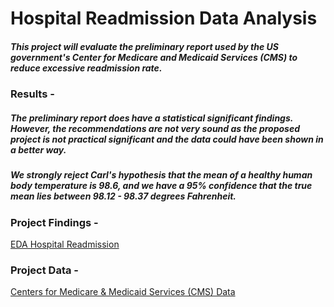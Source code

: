 # Hospital Readmission Data Analysis

##### This project will evaluate the preliminary report used by the US government's Center for Medicare and Medicaid Services (CMS) to reduce excessive readmission rate.


### Results - 
##### The preliminary report does have a statistical significant findings. However, the recommendations are not very sound as the proposed project is not practical significant and the data could have been shown in a better way. 


##### We strongly reject Carl's hypothesis that the mean of a healthy human body temperature is 98.6, and we have a 95% confidence that the true mean lies between 98.12 - 98.37 degrees Fahrenheit.

### Project Findings -
[EDA Hospital Readmission](https://github.com/joaobecker/eda_humanBody_temperature/blob/master/human_body_temperature_eda.ipynb)


### Project Data - 
[Centers for Medicare & Medicaid Services (CMS) Data](https://github.com/joaobecker/eda_hospital_readmission/tree/master/data)
